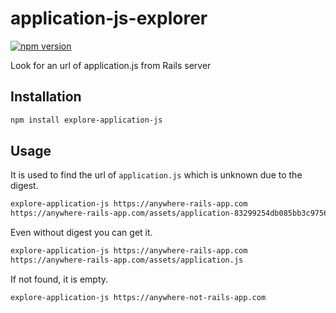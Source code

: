 # application-js-explorer

[![npm version](https://badge.fury.io/js/application-js-explorer.svg)](https://badge.fury.io/js/application-js-explorer)

Look for an url of application.js from Rails server


## Installation

```bash
npm install explore-application-js
```


## Usage

It is used to find the url of `application.js` which is unknown due to the digest.

```bash
explore-application-js https://anywhere-rails-app.com
https://anywhere-rails-app.com/assets/application-83299254db085bb3c9756256845a354db5375e393f4293abf1fa20b48e80af07.js
```

Even without digest you can get it.

```bash
explore-application-js https://anywhere-rails-app.com
https://anywhere-rails-app.com/assets/application.js
```

If not found, it is empty.

```bash
explore-application-js https://anywhere-not-rails-app.com

```
